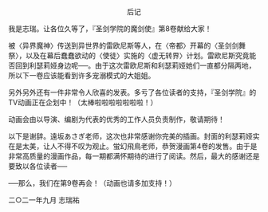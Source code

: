 <p align="center">后记</p>

我是志瑞。让各位久等了，『圣剑学院的魔剑使』第8卷献给大家！

被〈异界魔神〉传送到异世界的雷欧尼斯等人，在〈帝都〉开幕的〈圣剑剑舞祭〉，以及在幕后蠢蠢欲动的〈使徒〉实施的〈虚无转界〉计划。雷欧尼斯究竟能否回到利瑟莉娅身边呢──。由于这次雷欧尼斯和利瑟莉娅她们一直都分隔两地，所以下一卷应该能看到许多宠溺模式的大姐姐。

另外另外还有一件非常令人欣喜的发表。多亏了各位读者的支持，『圣剑学院』的TV动画正在企划中！（太棒啦啦啦啦啦啦啦！）

动画会由以导演、编剧为代表的优秀的工作人员负责制作，敬请期待！

以下是谢辞。遠坂あさぎ老师，这次也非常感谢你完美的插画。封面的利瑟莉娅实在是太美，让人不得不叹为观止。蛍幻飛鳥老师，恭贺漫画第4卷的发售。由于是非常高质量的漫画作品，每一期都满怀期待的进行了阅读。然后，最大的感谢还是要致以各位读者──

──那么，我们在第9卷再会！（动画也请多加支持！）

二○二一年九月 志瑞祐


